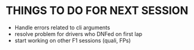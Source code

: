 # THINGS TO DO FOR NEXT SESSION
- Handle errors related to cli arguments
- resolve problem for drivers who DNFed on first lap
- start working on other F1 sessions (quali, FPs)